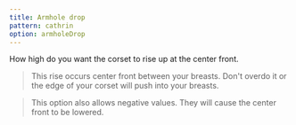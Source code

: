 ```yaml
---
title: Armhole drop
pattern: cathrin
option: armholeDrop
---
```


How high do you want the corset to rise up at the center front.

> This rise occurs center front between your breasts. Don't overdo it or the edge of your corset will push into your breasts.
 
> This option also allows negative values. They will cause the center front to be lowered.
